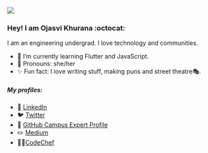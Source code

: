 ![](https://media.giphy.com/media/S92INgeECCc0VkaJ5h/giphy.gif)

### Hey! I am Ojasvi Khurana :octocat:

I am an engineering undergrad. I love technology and communities.

- 🌱 I’m currently learning Flutter and JavaScript.
- 🙋 Pronouns: she/her
- ✨ Fun fact: I love writing stuff, making puns and street theatre🎭.

##### My profiles:

- 👥 [LinkedIn](https://www.linkedin.com/in/ojasvikhurana/)
- 🐦 [Twitter](https://twitter.com/ojasvikhurana)
- 🚩 [GitHub Campus Expert Profile](https://githubcampus.expert/ojasvik/)
- ✏️ [Medium](https://medium.com/@khuranaojasvi)
-  👩‍💻[CodeChef](https://www.codechef.com/users/ojasvikhurana)
